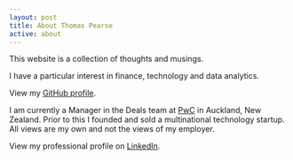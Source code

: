```yaml
---
layout: post
title: About Thomas Pearse
active: about
---
```


This website is a collection of thoughts and musings.

I have a particular interest in finance, technology and data analytics.

View my [GitHub profile](https://github.com/t-pearse).

I am currently a Manager in the Deals team at [PwC](http://www.pwc.co.nz) in Auckland, New Zealand. 
Prior to this I founded and sold a multinational technology startup. All views are my own and not the views of my employer.

View my professional profile on [LinkedIn](https://www.linkedin.com/in/thomaspearse/).
